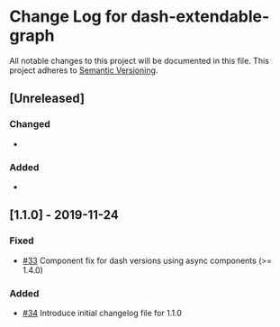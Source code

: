 # Change Log for dash-extendable-graph
All notable changes to this project will be documented in this file.
This project adheres to [Semantic Versioning](http://semver.org/).

## [Unreleased]

### Changed
-

### Added
-

## [1.1.0] - 2019-11-24
### Fixed
- [#33](https://github.com/bcliang/dash-extendable-graph/pull/33) Component fix for dash versions using async components (>= 1.4.0)

### Added
- [#34](https://github.com/plotly/dash-extendable-graph/pull/33) Introduce initial changelog file for 1.1.0
